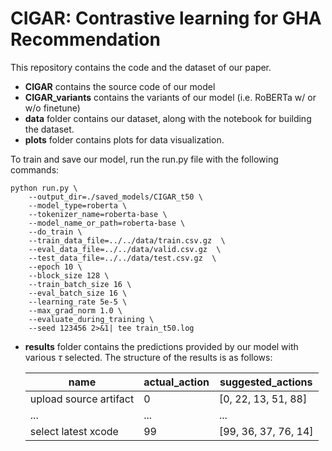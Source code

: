 # CIGAR: Contrastive learning for GHA Recommendation

This repository contains the code and the dataset of our paper.

- **CIGAR** contains the source code of our model
- **CIGAR_variants** contains the variants of our model (i.e. RoBERTa w/ or w/o finetune)
- **data** folder contains our dataset, along with the notebook for building the dataset.
- **plots** folder contains plots for data visualization.


To train and save our model, run the run.py file with the following commands:

```
python run.py \
    --output_dir=./saved_models/CIGAR_t50 \
    --model_type=roberta \
    --tokenizer_name=roberta-base \
    --model_name_or_path=roberta-base \
    --do_train \
    --train_data_file=../../data/train.csv.gz  \
    --eval_data_file=../../data/valid.csv.gz  \
    --test_data_file=../../data/test.csv.gz  \
    --epoch 10 \
    --block_size 128 \
    --train_batch_size 16 \
    --eval_batch_size 16 \
    --learning_rate 5e-5 \
    --max_grad_norm 1.0 \
    --evaluate_during_training \
    --seed 123456 2>&1| tee train_t50.log
```

- **results** folder contains the predictions provided by our model with various $\tau$ selected. The structure of the results is as follows:
  
    | name        | actual_action | suggested_actions |
    | ----------- | ----------- | ------------------ |
    | upload source artifact     | 0      | \[0, 22, 13, 51, 88\] |
    | ... | ... | ... |
    | select latest xcode   | 99        | \[99, 36, 37, 76, 14\] |
